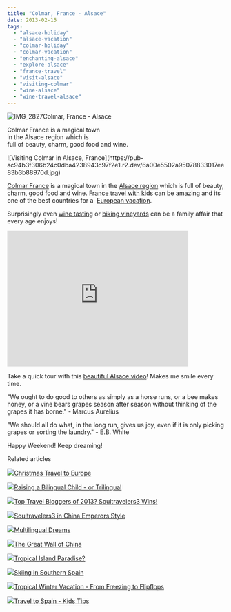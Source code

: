 ```yaml
---
title: "Colmar, France - Alsace"
date: 2013-02-15
tags: 
  - "alsace-holiday"
  - "alsace-vacation"
  - "colmar-holiday"
  - "colmar-vacation"
  - "enchanting-alsace"
  - "explore-alsace"
  - "france-travel"
  - "visit-alsace"
  - "visiting-colmar"
  - "wine-alsace"
  - "wine-travel-alsace"
---
```


![IMG_2827](https://pub-ac94b3f306b24c0dba4238943c97f2e1.r2.dev/6a00e5502a95078833017ee83b3b09970d.jpg)Colmar, France - Alsace  
  
Colmar France is a magical town  
in the Alsace region which is  
full of beauty, charm, good food and wine.

<!--more--> ![Visiting Colmar in Alsace, France](https://pub-ac94b3f306b24c0dba4238943c97f2e1.r2.dev/6a00e5502a95078833017ee83b3b88970d.jpg)  
  
[Colmar France](http://soultravelers3new.local/2009/01/route-des-vins-dalsace-france-at-grape-harvest.html "colmar, france vacation") is a magical town in the [Alsace region](http://soultravelers3new.local/2009/01/family-travel-photofrance-alsace-wine-region.html "alsace , france beautiful photo") which is full of beauty, charm, good food and wine. [France travel with kids](http://soultravelers3new.local/2012/08/france-travel-with-kids-must-see.html "france travel with kids - best tips") can be amazing and its one of the best countries for a  [European vacation](http://soultravelers3new.local/2012/02/5-best-european-family-vacations.html "best europe vacations").  
  
Surprisingly even [wine tasting](http://soultravelers3new.local/2012/01/kids-love-vineyards-and-wine-tasting.html "wine tasting in France") or [biking vineyards](http://soultravelers3new.local/2009/05/biking-st-emilion-bordeaux-vineyards-in-france-wine-country.html#more "biking vineyards france") can be a family affair that every age enjoys!  
  

<iframe src="http://www.youtube.com/embed/GbduuBlMN50?rel=0" frameborder="0" height="315" width="420"></iframe>

  
  
Take a quick tour with this [beautiful Alsace video](http://www.youtube.com/watch?feature=player_embedded&v=GbduuBlMN50 "Alsace france video")! Makes me smile every time.  
  
"We ought to do good to others as simply as a horse runs, or a bee makes honey, or a vine bears grapes season after season without thinking of the grapes it has borne." - Marcus Aurelius  
  
"We should all do what, in the long run, gives us joy, even if it is only picking grapes or sorting the laundry." - E.B. White  
  
Happy Weekend! Keep dreaming!  

Related articles

[![](http://i.zemanta.com/132319221_80_80.jpg)](http://soultravelers3new.local/2012/12/christmas-travel-to-europe.html)[Christmas Travel to Europe](http://soultravelers3new.local/2012/12/christmas-travel-to-europe.html)

[![](http://i.zemanta.com/137126168_80_80.jpg)](http://soultravelers3new.local/2013/01/raising-a-bilingual-child-or-trilingual.html)[Raising a Bilingual Child - or Trilingual](http://soultravelers3new.local/2013/01/raising-a-bilingual-child-or-trilingual.html)

[![](http://i.zemanta.com/135568483_80_80.jpg)](http://soultravelers3new.local/2013/01/top-travel-bloggers-of-2013-soultravelers3-wins-.html)[Top Travel Bloggers of 2013? Soultravelers3 Wins!](http://soultravelers3new.local/2013/01/top-travel-bloggers-of-2013-soultravelers3-wins-.html)

[![](http://i.zemanta.com/130189927_80_80.jpg)](http://soultravelers3new.local/2012/12/soultravelers3-in-china-emperors-style.html)[Soultravelers3 in China Emperors Style](http://soultravelers3new.local/2012/12/soultravelers3-in-china-emperors-style.html)

[![](http://i.zemanta.com/136332847_80_80.jpg)](http://soultravelers3new.local/2013/01/multilingual-dreams.html)[Multilingual Dreams](http://soultravelers3new.local/2013/01/multilingual-dreams.html)

[![](http://i.zemanta.com/131801621_80_80.jpg)](http://soultravelers3new.local/2012/12/the-great-wall-of-china.html)[The Great Wall of China](http://soultravelers3new.local/2012/12/the-great-wall-of-china.html)

[![](http://i.zemanta.com/141946037_80_80.jpg)](http://soultravelers3new.local/2013/01/tropical-island-paradise.html)[Tropical Island Paradise?](http://soultravelers3new.local/2013/01/tropical-island-paradise.html)

[![](http://i.zemanta.com/134252240_80_80.jpg)](http://soultravelers3new.local/2012/12/skiing-in-southern-spain.html)[Skiing in Southern Spain](http://soultravelers3new.local/2012/12/skiing-in-southern-spain.html)

[![](http://i.zemanta.com/132755696_80_80.jpg)](http://soultravelers3new.local/2012/12/tropical-winter-vacation-from-freezing-to-flipflops.html)[Tropical Winter Vacation - From Freezing to Flipflops](http://soultravelers3new.local/2012/12/tropical-winter-vacation-from-freezing-to-flipflops.html)

[![](http://i.zemanta.com/141156810_80_80.jpg)](http://soultravelers3new.local/2013/01/travel-to-spain-kids-tips.html)[Travel to Spain - Kids Tips](http://soultravelers3new.local/2013/01/travel-to-spain-kids-tips.html)

